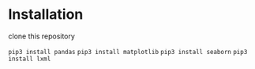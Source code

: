 # Installation

clone this repository

`pip3 install pandas`
`pip3 install matplotlib`
`pip3 install seaborn`
`pip3 install lxml`
